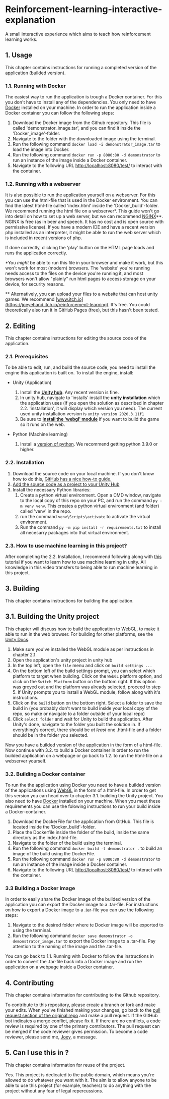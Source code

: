 # Reinforcement-learning-interactive-explanation
A small interactive experience which aims to teach how reinforcement learning works.

## 1. Usage

This chapter contains instructions for running a completed version of the application (builded version).

### 1.1. Running with Docker

The easiest way to run the application is trough a Docker container. For this you don't have to install any of the dependencies. You only need to have [Docker](https://docs.docker.com/get-docker/) installed on your machine. In order to run the application inside a Docker container you can follow the following steps:

1. Download the Docker image from the Github repository. This file is called 'demonstrator_image.tar', and you can find it inside the 'Docker_image'-folder.
2. Navigate to the folder with the downloaded image using the terminal.
3. Run the following command `docker load -i demonstrator_image.tar` to load the image into Docker.
4. Run the following command `docker run -p 8080:80 -d demonstrator` to run an instance of the image inside a Docker container.
5. Navigate to the following URL [http://localhost:8080/test/](http://localhost:8080/test/) to interact with the container.

### 1.2. Running with a webserver

It is also possible to run the application yourself on a webserver. For this you can use the html-file that is used in the Docker environment. You can find the latest html-file called 'index.html' inside the 'Docker_build'-folder. We recommend running the html file on a webserver*. This guide won't go into detail on how to set up a web server, but we can recommend [NGINX](https://nginx.org/en/)**. NGINX is free (as in beer and speech. It has no cost and is open source with permissive license).
If you have a modern IDE and have a recent version php installed as an interpreter, it might be able to run the web server which is included in recent versions of php. 

If done correctly, clicking the 'play' button on the HTML page loads and runs the application correctly.

*You _might_ be able to run this file in your browser and make it work, but this won't work for most (modern) browsers. The 'website' you're running needs access to the files on the device you're running it, and most browsers won't allow "plainly" run html pages to access storage on your device, for security reasons.

** Alternatively, you can upload your files to a website that can host unity games. We recommend [www.itch.io](https://joeyehand.itch.io/reinforcement-learning). It's free. You could theoretically also run it in GitHub Pages (free), but this hasn't been tested.


## 2. Editing

This chapter contains instructions for editing the source code of the application.  

### 2.1. Prerequisites

To be able to edit, run, and build the source code, you need to install the engine this application is built on. To install the engine, install:

* Unity (Application)
  1. Install the [**Unity hub**](https://docs.unity3d.com/Manual/GettingStartedInstallingHub.html). Any recent version is fine.
  2. In unity hub, navigate to 'installs' install the **unity installation** which the application uses (if you open the solution as described in chapter 2.2. 'installation', it will display which version you need). The current used unity installation version is `unity version 2020.3.11f1  `
  3. Be sure to [**install the 'webgl' module**](https://docs.unity3d.com/Manual/GettingStartedAddingEditorComponents.html) if you want to build the game so it runs on the web.

* Python (Machine learning) 
  1. Install a [version of python](https://www.python.org/downloads/). We recommend getting python 3.9.0 or higher. 

### 2.2. Installation

1. Download the source code on your local machine. If you don't know how to do this, [GitHub has a nice how-to guide.](https://docs.github.com/en/desktop/contributing-and-collaborating-using-github-desktop/adding-and-cloning-repositories/cloning-a-repository-from-github-to-github-desktop)
2. [Add the source code as a project to your Unity Hub](https://docs.unity3d.com/2019.1/Documentation/Manual/GettingStartedOpeningProjects.html)
3. Install the necessary Python libraries:
   1. Create a python virtual environment. Open a CMD window, navigate to the local copy of this repo on your PC, and run the command `py -m venv venv`. This creates a python virtual environment (and folder) called 'venv' in the repo.
   2. run the command `venv\Scripts\activate` to activate the virtual environment.
   3. Run the command `py -m pip install -r requirements.txt` to install  all necesarry packages into that virtual environment. 

### 2.3. How to use machine learning in this project?

After completing the 2.2. Installation, I recommend following along with [this](https://www.youtube.com/watch?v=zPFU30tbyKs) tutorial if you want to learn how to use machine learning in unity. All knowledge in this video transfers to being able to run machine learning in this project.

## 3. Building

This chapter contains instructions for building the application.  

## 3.1. Building the Unity project

This chapter will discuss how to build the application to WebGL, to make it able to run in the web browser. For building for other platforms, see the [Unity Docs](https://docs.unity3d.com/Manual/BuildSettings.html).

1. Make sure you've installed the WebGL module as per instructions in chapter 2.1.
2. Open the application's unity project in unity hub
3. In the top left, open the `file` menu and click on `build settings ...`
4. On the bottom left of the build settings prompt, you can select which platform to target when building. Click on the `WebGL` platform option, and click on the `Switch Platform` button on the bottom right. If this option was greyed out and the platform was already selected, proceed to step 5. If Unity prompts you to install a WebGL module, follow along with it's instructions.
5. Click on the `build` button on the bottom right. Select a folder to save the build in (you probably don't want to build inside your local copy of the repo, so make or navigate to a folder outside of your local repo)
6. Click `select folder` and wait for Unity to build the application. After Unity's done, navigate to the folder you built the solution in. If everything's correct, there should be _at least_ one .html-file and a folder should be in the folder you selected.

Now you have a builded version of the application in the form of a html-file. Now continue with 3.2. to build a Docker container in order to run the builded application on a webpage or go back to 1.2. to run the html-file on a webserver yourself.

### 3.2. Building a Docker container

To run the the application using Docker you need to have a builded version of the applications using [WebGL](https://get.webgl.org/) in the form of a html-file. In order to get this version you can head over to chapter 3.1. building the Unity project. You also need to have [Docker](https://docs.docker.com/get-docker/) installed on your machine. When you meet these requirements you can use the folowing instructions to run your build inside a Docker-container.

1. Download the DockerFile for the application from GitHub. This file is located inside the 'Docker_build'-folder.
2. Place the Dockerfile inside the folder of the build, inside the same directory as the index.html-file.
3. Navigate to the folder of the build using the terminal.
4. Run the following command `docker build -t demonstrator .` to build an image of the build using the DockerFile.
5. Run the following command `docker run -p 8080:80 -d demonstrator` to run an instance of the image inside a Docker container.
6. Navigate to the following URL [http://localhost:8080/test/](http://localhost:8080/test/) to interact with the container.

### 3.3 Building a Docker image

In order to easily share the Docker image of the builded version of the application you can export the Docker image to a .tar-file. For instructions on how to export a Docker image to a .tar-file you can use the following steps:

1. Navigate to the desired folder where te Docker image will be exported to using the terminal.
2. Run the following command `docker save demonstrator -o demonstrator_image.tar` to export the Docker image to a .tar-file. Pay attention to the naming of the image and the .tar-file.

You can go back to 1.1. Running with Docker to follow the instructions in order to convert the .tar-file back into a Docker image and run the application on a webpage inside a Docker container. 

## 4. Contributing

This chapter contains information for contributing to the Github repository. 

To contribute to this repository, please create a branch or fork and make your edits. When you've finished making your changes, go back to the [pull request section of the original repo](https://github.com/Joey-Einerhand/Reinforcement-learning-interactive-explanation/pulls) and make a pull request. If the GitHub bot indicates a merge conflict, please fix it. If there are no conflicts, a code review is required by one of the primary contributors. The pull request can be merged if the code reviewer gives permission.
To become a code reviewer, please send me, [Joey](https://github.com/Joey-Einerhand), a message. 

## 5. Can I use this in <x>?

This chapter contains information for reuse of the project.
  
Yes. This project is dedicated to the public domain, which means you're allowed to do whatever you want with it. The aim is to allow anyone to be able to use this project (for example, teachers) to do anything with the project without any fear of legal repercussions.

